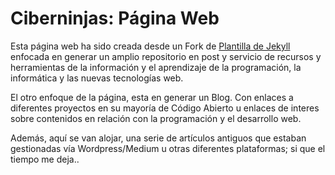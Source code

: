 # Ciberninjas: Página Web

Esta página web ha sido creada desde un Fork de [Plantilla de Jekyll](https://github.com/mmistakes/mm-github-pages-starter "Plantilla de Jekyll Inicial") enfocada en generar un amplio repositorio en post y servicio de recursos y herramientas de la información y el aprendizaje de la programación, la informática y las nuevas tecnologías web.

El otro enfoque de la página, esta en generar un Blog. Con enlaces a diferentes proyectos en su mayoría de Código Abierto u enlaces de interes sobre contenidos en relación con la programación y el desarrollo web.

Además, aquí se van alojar, una serie de artículos antiguos que estaban gestionadas vía Wordpress/Medium u otras diferentes plataformas; si que el tiempo me deja..
